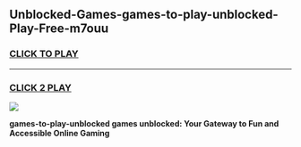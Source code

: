 
## Unblocked-Games-games-to-play-unblocked-Play-Free-m7ouu
<h3>
<a href="https://premium76.site?title=games-to-play-unblocked&ref=19M">CLICK TO PLAY</a></h3>
<hr>

<h3>
<a href="https://premium76.site?title=games-to-play-unblocked&ref=19M">CLICK 2 PLAY</a>
  
</h3>

<a href="https://premium76.site?title=games-to-play-unblocked&ref=19M"><img src="https://clearcache.store/games.png"></a>


**games-to-play-unblocked games unblocked: Your Gateway to Fun and Accessible Online Gaming**
